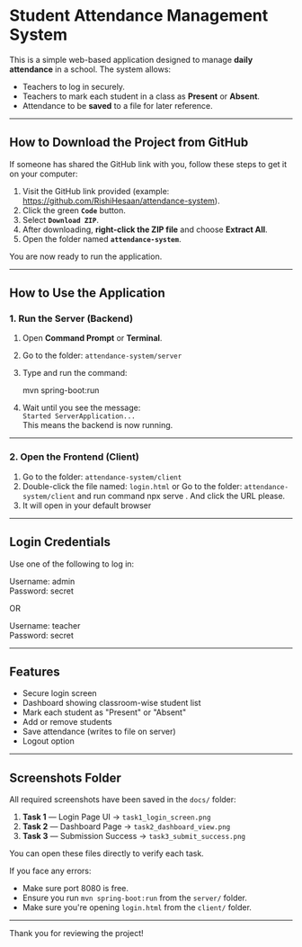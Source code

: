 # Student Attendance Management System

This is a simple web-based application designed to manage **daily attendance** in a school. The system allows:

- Teachers to log in securely.
- Teachers to mark each student in a class as **Present** or **Absent**.
- Attendance to be **saved** to a file for later reference.

---

## How to Download the Project from GitHub

If someone has shared the GitHub link with you, follow these steps to get it on your computer:

1. Visit the GitHub link provided (example: https://github.com/RishiHesaan/attendance-system).
2. Click the green **`Code`** button.
3. Select **`Download ZIP`**.
4. After downloading, **right-click the ZIP file** and choose **Extract All**.
5. Open the folder named **`attendance-system`**.

You are now ready to run the application.

---

## How to Use the Application

### 1. Run the Server (Backend)

1. Open **Command Prompt** or **Terminal**.
2. Go to the folder: `attendance-system/server`
3. Type and run the command:

   mvn spring-boot:run

4. Wait until you see the message:  
   `Started ServerApplication...`  
   This means the backend is now running.

---

### 2. Open the Frontend (Client)

1. Go to the folder: `attendance-system/client`
2. Double-click the file named: `login.html` or Go to the folder: `attendance-system/client` and run command npx serve . And click the URL please.
3. It will open in your default browser

---

## Login Credentials

Use one of the following to log in:

Username: admin  
Password: secret

OR

Username: teacher  
Password: secret

---

## Features

- Secure login screen
- Dashboard showing classroom-wise student list
- Mark each student as "Present" or "Absent"
- Add or remove students
- Save attendance (writes to file on server)
- Logout option

---

## Screenshots Folder

All required screenshots have been saved in the `docs/` folder:

1. **Task 1** — Login Page UI → `task1_login_screen.png`
2. **Task 2** — Dashboard Page → `task2_dashboard_view.png`
3. **Task 3** — Submission Success → `task3_submit_success.png`

You can open these files directly to verify each task.

If you face any errors:

- Make sure port 8080 is free.
- Ensure you run `mvn spring-boot:run` from the `server/` folder.
- Make sure you're opening `login.html` from the `client/` folder.

---

Thank you for reviewing the project!

